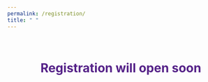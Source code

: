 ```yaml
---
permalink: /registration/
title: " "
---
```


<html>
<head>
<meta name="viewport" content="width=device-width, initial-scale=1">
<script src="https://kit.fontawesome.com/a076d05399.js" crossorigin="anonymous"></script>
</head>
<body>
<br>

<h1 style="color:#528;">&ensp; &ensp; &ensp; &ensp;Registration will open soon  <i class="fas fa-sync-alt fa-spin"></i></h1>

</body>
</html>
